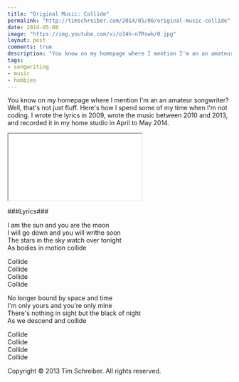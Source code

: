 ```yaml
---
title: "Original Music: Collide"
permalink: "http://timschreiber.com/2014/05/08/original-music-collide"
date: 2014-05-08
image: "https://img.youtube.com/vi/o34h-n7Rswk/0.jpg"
layout: post
comments: true
description: "You know on my homepage where I mention I'm an an amateur songwriter? Well, that's not just fluff. Here's how I spend some of my time when I'm not coding. I wrote the lyrics in 2009, wrote the music between 2010 and 2013, and recorded it in my home studio in April to May 2014."
tags:
- songwriting
- music
- hobbies
---
```


You know on my homepage where I mention I'm an an amateur songwriter? Well, that's not just fluff. Here's how I spend some of my time when I'm not coding. I wrote the lyrics in 2009, wrote the music between 2010 and 2013, and recorded it in my home studio in April to May 2014.

<div class="embed-responsive embed-responsive-16by9">
    <iframe class="embed-responsive-item" src="//www.youtube.com/embed/o34h-n7Rswk"></iframe>
</div>

###Lyrics###

<p>I am the sun and you are the moon<br/>
I will go down and you will writhe soon<br/>
The stars in the sky watch over tonight<br/>
As bodies in motion collide</p>

<p>Collide<br/>
Collide<br/>
Collide<br/>
Collide</p>

<p>No longer bound by space and time<br/>
I'm only yours and you're only mine<br/>
There's nothing in sight but the black of night<br/>
As we descend and collide</p>

<p>Collide<br/>
Collide<br/>
Collide<br/>
Collide</p>

<p>Copyright &copy; 2013 Tim Schreiber. All rights reserved.</p>